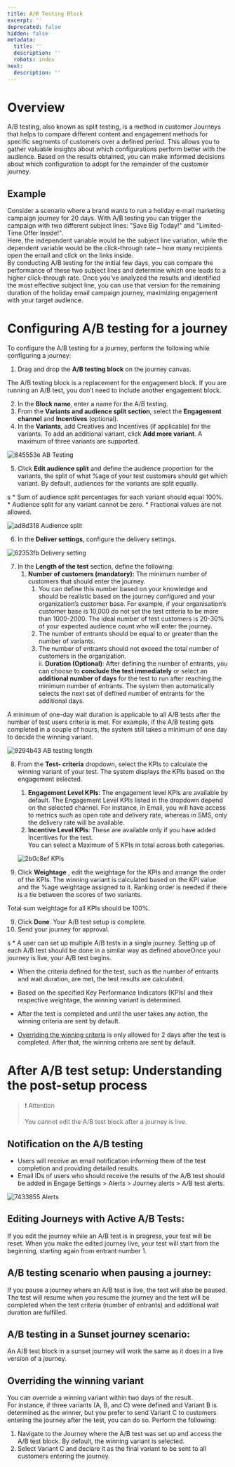 ```yaml
---
title: A/B Testing Block
excerpt: ''
deprecated: false
hidden: false
metadata:
  title: ''
  description: ''
  robots: index
next:
  description: ''
---
```

# Overview

A/B testing, also known as split testing, is a method in customer Journeys that helps to compare different content and engagement methods for specific segments of customers over a defined period. This allows you to gather valuable insights about which configurations perform better with the audience. Based on the results obtained, you can make informed decisions about which configuration to adopt for the remainder of the customer journey.

## Example

Consider a scenario where a brand wants to run a holiday e-mail marketing campaign journey for 20 days. With A/B testing you can trigger the campaign with two different subject lines: "Save Big Today!" and "Limited-Time Offer Inside!".\
Here, the independent variable would be the subject line variation, while the dependent variable would be the click-through rate – how many recipients open the email and click on the links inside.\
By conducting A/B testing for the initial few days, you can compare the performance of these two subject lines and determine which one leads to a higher click-through rate. Once you've analyzed the results and identified the most effective subject line, you can use that version for the remaining duration of the holiday email campaign journey, maximizing engagement with your target audience.

# Configuring A/B testing for a journey

To configure the A/B testing for a journey, perform the following while configuring a journey:

1. Drag and drop the **A/B testing block** on the journey canvas.

<Note title="Note">
The A/B testing block is a replacement for the engagement block. If you are running an A/B test, you don’t need to include another engagement block.
</Note>

2. In the **Block name**, enter a name for the A/B testing. 
3. From the **Variants and audience split section**, select the **Engagement channel** and **Incentives** (optional).
4. In the **Variants**, add Creatives and Incentives (if applicable) for the variants. To add an additional variant, click **Add more variant**. A maximum of three variants are supported. 

![845553e AB Testing](https://files.readme.io/845553e-AB_Testing.png)

5. Click **Edit audience split** and define the audience proportion for the variants, the split of what %age of your test customers should get which variant. By default, audiences for the variants are split equally.

<Note title="Note">
s
* Sum of audience split percentages for each variant should equal 100%. 
* Audience split for any variant cannot be zero. 
* Fractional values are not allowed.
</Note>

![ad8d318 Audience split](https://files.readme.io/ad8d318-Audience_split.png)

6. In the **Deliver settings**, configure the delivery settings.

![62353fb Delivery setting](https://files.readme.io/62353fb-Delivery_setting.png)

7. In the **Length of the test** section, define the following: 
   1. **Number of customers (mandatory):** The minimum number of customers that should enter the journey.
      1. You can define this number based on your knowledge and should be realistic based on the journey configured and your organization’s customer base. For example, if your organisation’s customer base is 10,000 do not set the test criteria to be more than 1000-2000. The ideal number of test customers is 20-30% of your expected audience count who will enter the journey. 
      2. The number of entrants should be equal to or greater than the number of variants. 
      3. The number of entrants should not exceed the total number of customers in the organization.\
         ii. **Duration (Optional)**: After defining the number of entrants, you can choose to **conclude the test immediately** or select an **additional number of days** for the test to run after reaching the minimum number of entrants. The system then automatically selects the next set of defined number of entrants for the additional days.

<Note title="Note">
A minimum of one-day wait duration is applicable to all A/B tests after the number of test users criteria is met. For example, if the A/B testing gets completed in a couple of hours, the system still takes a minimum of one day to decide the winning variant.
</Note>

![9294b43 AB testing length](https://files.readme.io/9294b43-AB_testing_length.png)

8. From the **Test- criteria** dropdown, select the KPIs to calculate the winning variant of your test. The system displays the KPIs based on the engagement selected.

   1. **Engagement Level KPIs**: The engagement level KPIs are available by default. The Engagement Level KPIs listed in the dropdown depend on the selected channel. For instance, in Email, you will have access to metrics such as open rate and delivery rate, whereas in SMS, only the delivery rate will be available.
   2. **Incentive Level KPIs**: These are available only if you have added Incentives for the test.\
      You can select a Maximum of 5 KPIs in total across both categories.

   ![2b0c8ef KPIs](https://files.readme.io/2b0c8ef-KPIs.png)

9. Click **Weightage** , edit the weightage for the KPIs and arrange the order of the KPIs. The winning variant is calculated based on the KPI value and the %age weightage assigned to it. Ranking order is needed if there is a tie between the scores of two variants.

<Note title="Note">
Total sum weightage for all KPIs should be 100%.
</Note>

9. Click **Done**. Your A/B test setup is complete. 
10. Send your journey for approval.

<Note title="Note">
s
* A user can set up multiple A/B tests in a single journey. Setting up of each A/B test should be done in a similar way as defined aboveOnce your journey is live, your A/B test begins.

* When the criteria defined for the test, such as the number of entrants and wait duration, are met, the test results are calculated. 

* Based on the specified Key Performance Indicators (KPIs) and their respective weightage, the winning variant is determined. 

* After the test is completed and until the user takes any action, the winning criteria are sent by default.

* [Overriding the winning criteria](https://docs.capillarytech.com/docs/ab-testing_overview) is only allowed for 2 days after the test is completed. After that, the winning criteria are sent by default.
</Note>

# After A/B test setup: Understanding the post-setup process

> ❗️ Attention
>
> You cannot edit the A/B test block after a journey is live.

## Notification on the A/B testing

* Users will receive an email notification informing them of the test completion and providing detailed results.
* Email IDs of users who should receive the results of the A/B test should be added in Engage Settings > Alerts > Journey alerts > A/B test alerts.

![7433855 Alerts](https://files.readme.io/7433855-Alerts.png)

## Editing Journeys with Active A/B Tests:

If you edit the journey while an A/B test is in progress, your test will be reset. When you make the edited journey live, your test will start from the beginning, starting again from entrant number 1.

## A/B testing scenario when pausing a journey:

If you pause a journey where an A/B test is live, the test will also be paused. The test will resume when you resume the journey and the test will be completed when the test criteria (number of entrants) and additional wait duration are fulfilled. 

## A/B testing in a Sunset journey scenario:

An A/B test block in a sunset journey will work the same as it does in a live version of a journey.

## Overriding the winning variant

You can override a winning variant within two days of the result.\
For instance, if three variants (A, B, and C) were defined and Variant B is determined as the winner, but you prefer to send Variant C to customers entering the journey after the test, you can do so. Perform the following:

1. Navigate to the Journey where the A/B test was set up and access the A/B test block. By default, the winning variant is selected. 
2. Select Variant C and declare it as the final variant to be sent to all customers entering the journey.
